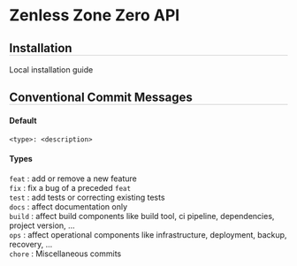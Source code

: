 # Zenless Zone Zero API

## Installation
Local installation guide

## Conventional Commit Messages
#### Default
`<type>: <description>`

#### Types
`feat` : add or remove a new feature\
`fix` : fix a bug of a preceded `feat`\
`test` : add tests or correcting existing tests\
`docs` : affect documentation only\
`build` : affect build components like build tool, ci pipeline, dependencies, project version, ...\
`ops` : affect operational components like infrastructure, deployment, backup, recovery, ...\
`chore` : Miscellaneous commits

<style>
    h2 {
        border-bottom: solid #ccc 1px
    }
</style>